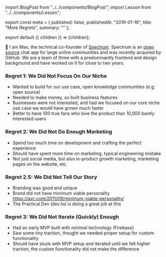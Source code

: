 import BlogPost from "../../components/BlogPost";
import Lesson from "../../components/Lesson";

export const meta = {
  published: false,
  publishedAt: "2019-01-16",
  title: "More Regrets",
  summary: ""
};

export default ({ children }) => <BlogPost meta={meta}>{children}</BlogPost>;

👋 I am Max, the technical co-founder of [Spectrum](https://spectrum.chat). Spectrum is an [open source](https://github.com/withspectrum/spectrum) chat app for large online communities and was recently acquired by GitHub. We are a team of three with a predominantly frontend and design background and have worked on it for close to two years.

### Regret 1: We Did Not Focus On Our Niche

- Wanted to build for our use case, open knowledge communities (e.g. open source)
- Needed to make money, so built business features
- Businesses were not interested, and had we focused on our core niche use case we would have grown much faster
- Better to have 100 true fans who love the product than 10,000 barely interested users

### Regret 2: We Did Not Do Enough Marketing

- Spend too much time on development and crafting the perfect experience
- Should have spent more time on marketing, typical engineering mistake
- Not just social media, but also in-product growth marketing, marketing pages on the website, etc.

### Regret 2.5: We Did Not Tell Our Story

- Branding was good and unique
- Brand did not have minimum viable personality https://avc.com/2011/09/minimum-viable-personality/
- The Practical Dev (dev.to) is doing a great job at this

### Regret 3: We Did Not Iterate (Quickly) Enough

- Had an early MVP built with minimal technology (Firebase)
- Saw some tiny traction, thought we needed proper setup for custom functionality
- Should have stuck with MVP setup and iterated until we felt higher traction, the custom functionality did not make the difference
